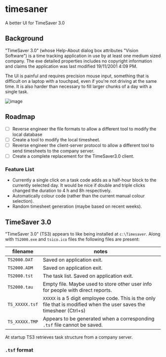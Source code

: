 # timesaner
A better UI for TimeSaver 3.0


## Background

"TimeSaver 3.0" (whose Help-About dialog box attributes "Vision Software") is a time tracking application in use by at least one medium sized company. The exe detailed properties includes no copyright information and claims the application was last modified 19/11/2001 4:09 PM.

The UI is painful and requires precision mouse input, something that is difficult on a laptop with a touchpad, even if you're not driving at the same time. It is also harder than necessary to fill larger chunks of a day with a single task.

![image](https://user-images.githubusercontent.com/6187172/180629940-c5906c68-f3a3-42fb-bab9-44e92c58818b.png)


## Roadmap

- [ ] Reverse engineer the file formats to allow a different tool to modify the local database
- [ ] Create a tool to modify the local timesheet.
- [ ] Reverse engineer the client-server protocol to allow a different tool to send timesheets to the company server.
- [ ] Create a complete replacement for the TimeSaver3.0 client.

### Feature List

* Currently a single click on a task code adds as a half-hour block to the currently selected day. It would be nice if double and triple clicks changed the duration to 4 h and 8h respectively.
* Automatically colour code (rather than the current manual colour selection).
* Random timesheet generation (maybe based on recent weeks).


## TimeSaver 3.0

"TimeSaver 3.0" (TS3) appears to like being installed at `c:\Timesaver`. Along with `TS2000.exe` and `tsico.ico` files the following files are present:

| filename | notes |
|--- |--- |
| `TS2000.DAT` | Saved on application exit. |
| `TS2000.ADM` | Saved on application exit.|
| `TS2000.tst` | The task list. Saved on application exit. |
| `TS2000.tau` | Empty file. Maybe used to store other user info for people with direct reports.|
| `TS_XXXXX.tsf` | `XXXXX` is a 5 digit employee code. This is the only file that is modified when the user saves the timesheer (Ctrl+s)|
| `TS_XXXXX.TMP` | Appears to be generated when a corresponding `.tsf` file cannot be saved. |

At startup TS3 retrieves task structure from a company server. 



### `.tsf` format

